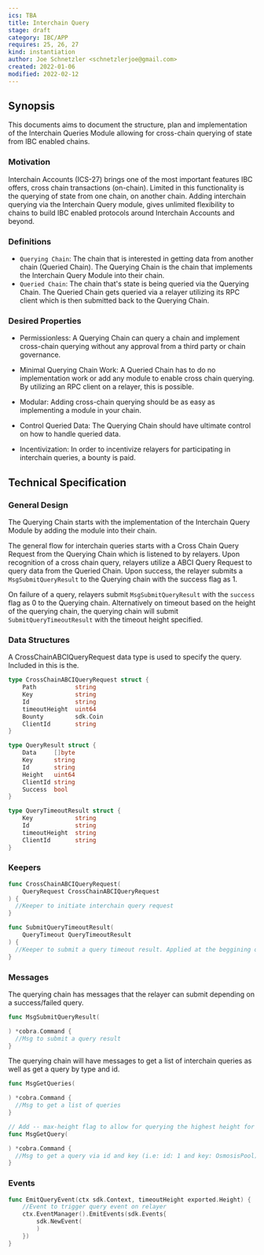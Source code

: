 ```yaml
---
ics: TBA
title: Interchain Query
stage: draft
category: IBC/APP
requires: 25, 26, 27
kind: instantiation
author: Joe Schnetzler <schnetzlerjoe@gmail.com>
created: 2022-01-06
modified: 2022-02-12
---
```


## Synopsis

This documents aims to document the structure, plan and implementation of the Interchain Queries Module allowing for cross-chain querying of state from IBC enabled chains.

### Motivation

Interchain Accounts (ICS-27) brings one of the most important features IBC offers, cross chain transactions (on-chain). Limited in this functionality is the querying of state from one chain, on another chain. Adding interchain querying via the Interchain Query module, gives unlimited flexibility to chains to build IBC enabled protocols around Interchain Accounts and beyond.

### Definitions 

- `Querying Chain`: The chain that is interested in getting data from another chain (Queried Chain). The Querying Chain is the chain that implements the Interchain Query Module into their chain.
- `Queried Chain`: The chain that's state is being queried via the Querying Chain. The Queried Chain gets queried via a relayer utilizing its RPC client which is then submitted back to the Querying Chain.

### Desired Properties

- Permissionless: A Querying Chain can query a chain and implement cross-chain querying without any approval from a third party or chain governance.

- Minimal Querying Chain Work: A Queried Chain has to do no implementation work or add any module to enable cross chain querying. By utilizing an RPC client on a relayer, this is possible.

- Modular: Adding cross-chain querying should be as easy as implementing a module in your chain.

- Control Queried Data: The Querying Chain should have ultimate control on how to handle queried data.

- Incentivization: In order to incentivize relayers for participating in interchain queries, a bounty is paid.

## Technical Specification

### General Design 

The Querying Chain starts with the implementation of the Interchain Query Module by adding the module into their chain.

The general flow for interchain queries starts with a Cross Chain Query Request from the Querying Chain which is listened to by relayers. Upon recognition of a cross chain query, relayers utilize a ABCI Query Request to query data from the Queried Chain. Upon success, the relayer submits a `MsgSubmitQueryResult` to the Querying chain with the success flag as 1.

On failure of a query, relayers submit `MsgSubmitQueryResult` with the `success` flag as 0 to the Querying chain. Alternatively on timeout based on the height of the querying chain, the querying chain will submit `SubmitQueryTimeoutResult` with the timeout height specified.

### Data Structures

A CrossChainABCIQueryRequest data type is used to specify the query. Included in this is the.

```go
type CrossChainABCIQueryRequest struct {
	Path           string
	Key            string
	Id             string
	timeoutHeight  uint64
	Bounty         sdk.Coin
	ClientId       string
}
```

```go
type QueryResult struct {
	Data     []byte
	Key      string
	Id       string
	Height   uint64
	ClientId string
	Success  bool
}
```

```go
type QueryTimeoutResult struct {
	Key            string
	Id       	   string
	timeoutHeight  string
	ClientId       string
}
```

### Keepers

```go
func CrossChainABCIQueryRequest(
	QueryRequest CrossChainABCIQueryRequest
) {
  //Keeper to initiate interchain query request
}
```

```go
func SubmitQueryTimeoutResult(
	QueryTimeout QueryTimeoutResult
) {
  //Keeper to submit a query timeout result. Applied at the beggining of each block and timedout when the querying chain hits timeout height.
}
```

### Messages

The querying chain has messages that the relayer can submit depending on a success/failed query.

```go
func MsgSubmitQueryResult(

) *cobra.Command {
  //Msg to submit a query result
}
```

The querying chain will have messages to get a list of interchain queries as well as get a query by type and id.

```go
func MsgGetQueries(

) *cobra.Command {
  //Msg to get a list of queries
}
```

```go
// Add -- max-height flag to allow for querying the highest height for a query (most recent)?
func MsgGetQuery(

) *cobra.Command {
  //Msg to get a query via id and key (i.e: id: 1 and key: OsmosisPool)
}
```

### Events

```go
func EmitQueryEvent(ctx sdk.Context, timeoutHeight exported.Height) {
	//Event to trigger query event on relayer
	ctx.EventManager().EmitEvents(sdk.Events{
		sdk.NewEvent(
		)
	})
}
```
